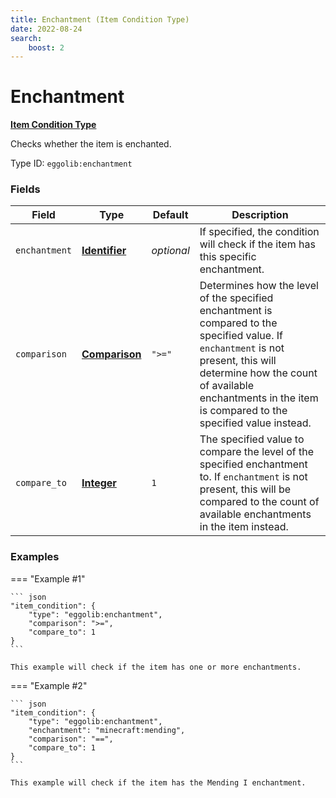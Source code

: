 ```yaml
---
title: Enchantment (Item Condition Type)
date: 2022-08-24
search:
    boost: 2
---
```


#   Enchantment

**[Item Condition Type]**

Checks whether the item is enchanted.

Type ID: `eggolib:enchantment`


### Fields

Field | Type | Default | Description
------|------|---------|------------
`enchantment` | **[Identifier]** | *optional* | If specified, the condition will check if the item has this specific enchantment.
`comparison` | **[Comparison]** | `">="` | Determines how the level of the specified enchantment is compared to the specified value. If `enchantment` is not present, this will determine how the count of available enchantments in the item is compared to the specified value instead.
`compare_to` | **[Integer]** | `1` | The specified value to compare the level of the specified enchantment to. If `enchantment` is not present, this will be compared to the count of available enchantments in the item instead.


### Examples

=== "Example #1"

    ``` json
    "item_condition": {
        "type": "eggolib:enchantment",
        "comparison": ">=",
        "compare_to": 1
    }
    ```

    This example will check if the item has one or more enchantments.


=== "Example #2"

    ``` json
    "item_condition": {
        "type": "eggolib:enchantment",
        "enchantment": "minecraft:mending",
        "comparison": "==",
        "compare_to": 1
    }
    ```

    This example will check if the item has the Mending I enchantment.



[Item Condition Type]: ../item_condition_types.md
[Identifier]: https://origins.readthedocs.io/en/latest/types/data_types/identifier
[Comparison]: https://origins.readthedocs.io/en/latest/types/data_types/comparison
[Integer]: https://origins.readthedocs.io/en/latest/types/data_types/integer
